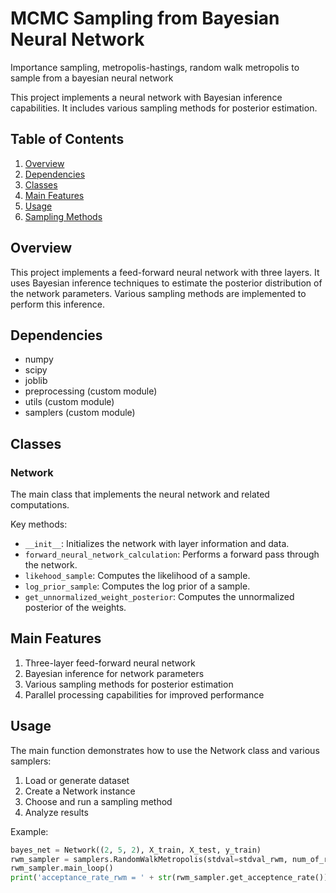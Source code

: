 # MCMC Sampling from Bayesian Neural Network
Importance sampling, metropolis-hastings, random walk metropolis to sample from a bayesian neural network 

This project implements a neural network with Bayesian inference capabilities. It includes various sampling methods for posterior estimation.

## Table of Contents
1. [Overview](#overview)
2. [Dependencies](#dependencies)
3. [Classes](#classes)
4. [Main Features](#main-features)
5. [Usage](#usage)
6. [Sampling Methods](#sampling-methods)

## Overview

This project implements a feed-forward neural network with three layers. It uses Bayesian inference techniques to estimate the posterior distribution of the network parameters. Various sampling methods are implemented to perform this inference.

## Dependencies

- numpy
- scipy
- joblib
- preprocessing (custom module)
- utils (custom module)
- samplers (custom module)

## Classes

### Network

The main class that implements the neural network and related computations.

Key methods:
- `__init__`: Initializes the network with layer information and data.
- `forward_neural_network_calculation`: Performs a forward pass through the network.
- `likehood_sample`: Computes the likelihood of a sample.
- `log_prior_sample`: Computes the log prior of a sample.
- `get_unnormalized_weight_posterior`: Computes the unnormalized posterior of the weights.

## Main Features

1. Three-layer feed-forward neural network
2. Bayesian inference for network parameters
3. Various sampling methods for posterior estimation
4. Parallel processing capabilities for improved performance

## Usage

The main function demonstrates how to use the Network class and various samplers:

1. Load or generate dataset
2. Create a Network instance
3. Choose and run a sampling method
4. Analyze results

Example:

```python
bayes_net = Network((2, 5, 2), X_train, X_test, y_train)
rwm_sampler = samplers.RandomWalkMetropolis(stdval=stdval_rwm, num_of_run=num_of_run_rwm, network=bayes_net, name=name)
rwm_sampler.main_loop()
print('acceptance_rate_rwm = ' + str(rwm_sampler.get_acceptence_rate()))
